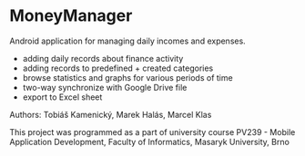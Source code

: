 # MoneyManager

Android application for managing daily incomes and expenses. 

* adding daily records about finance activity
* adding records to predefined + created categories 
* browse statistics and graphs for various periods of time
* two-way synchronize with Google Drive file
* export to Excel sheet

Authors: Tobiáš Kamenický, 
         Marek Halás,
         Marcel Klas 
         
This project was programmed as a part of university course PV239 - Mobile Application Development, Faculty of Informatics, Masaryk University, Brno
